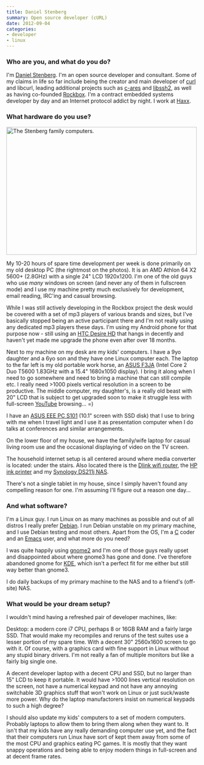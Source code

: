 ```yaml
---
title: Daniel Stenberg
summary: Open source developer (cURL)
date: 2012-09-04
categories:
- developer
- linux
---
```


### Who are you, and what do you do?

I'm [Daniel Stenberg](http://daniel.haxx.se/ "Daniel's website."). I'm an open source developer and consultant. Some of my claims in life so far include being the creator and main developer of [curl][] and libcurl, leading additional projects such as [c-ares][] and [libssh2][], as well as having co-founded [Rockbox][]. I'm a contract embedded systems developer by day and an Internet protocol addict by night. I work at [Haxx](http://www.haxx.se/).

### What hardware do you use?

<img src="/images/interviews/daniel.stenberg/computers.jpg" width="500" height="335" alt="The Stenberg family computers." class="detail">

My 10-20 hours of spare time development per week is done primarily on my old desktop PC (the rightmost on the photos). It is an AMD Athlon 64 X2 5600+ (2.8GHz) with a single 24" LCD 1920x1200. I'm one of the old guys who use *many* windows on screen (and never any of them in fullscreen mode) and I use my machine pretty much exclusively for development, email reading, IRC'ing and casual browsing.

While I was still actively developing in the Rockbox project the desk would be covered with a set of mp3 players of various brands and sizes, but I've basically stopped being an active participant there and I'm not really using any dedicated mp3 players these days. I'm using my Android phone for that purpose now - still using an [HTC Desire HD][desire-hd] that hangs in decently and haven't yet made me upgrade the phone even after over 18 months.

Next to my machine on my desk are my kids' computers. I have a 9yo daughter and a 6yo son and they have one Linux computer each. The laptop to the far left is my old portable work horse, an [ASUS F3JA][f3ja] (Intel Core 2 Duo T5600 1.83GHz with a 15.4" 1680x1050 display). I bring it along when I need to go somewhere and need to bring a machine that can still compile etc. I really need >1000 pixels vertical resolution in a screen to be productive. The middle computer, my daughter's, is a really old beast with 20" LCD that is subject to get upgraded soon to make it struggle less with full-screen [YouTube][] browsing... =)

I have an [ASUS EEE PC S101][eee-pc-s101] (10.1" screen with SSD disk) that I use to bring with me when I travel light and I use it as presentation computer when I do talks at conferences and similar arrangements.

On the lower floor of my house, we have the family/wife laptop for casual living room use and the occasional displaying of video on the TV screen.

The household internet setup is all centered around where media converter is located: under the stairs. Also located there is the [Dlink wifi router](http://daniel.haxx.se/blog/2011/09/14/network-hardware-deaths/ "Daniel's post on network hardware death."), the [HP ink printer](http://daniel.haxx.se/blog/2011/01/20/back-in-the-printing-game/ "Daniel's post on buying a printer.") and my [Synology DS211j NAS](http://daniel.haxx.se/blog/2011/01/19/nased-and-raid1ed/ "Daniel's post on his NAS server.").

There's not a single tablet in my house, since I simply haven't found any compelling reason for one. I'm assuming I'll figure out a reason one day...

### And what software?

I'm a Linux guy. I run Linux on as many machines as possible and out of all distros I really prefer [Debian][]. I run Debian unstable on my primary machine, and I use Debian testing and most others. Apart from the OS, I'm a [C][] coder and an [Emacs][] user, and what more do you need?

I was quite happily using [gnome2][gnome] and I'm one of those guys really upset and disappointed about where gnome3 has gone and done. I've therefore abandoned gnome for [KDE][], which isn't a perfect fit for me either but still way better than gnome3.

I do daily backups of my primary machine to the NAS and to a friend's (off-site) NAS.

### What would be your dream setup?

I wouldn't mind having a refreshed pair of developer machines, like:

Desktop: a modern core i7 CPU, perhaps 8 or 16GB RAM and a fairly large SSD. That would make my recompiles and reruns of the test suites use a lesser portion of my spare time. With a decent 30" 2560x1600 screen to go with it. Of course, with a graphics card with fine support in Linux without any stupid binary drivers. I'm not really a fan of multiple monitors but like a fairly big single one.

A decent developer laptop with a decent CPU and SSD, but no larger than 15" LCD to keep it portable. It would have >1000 lines vertical resolution on the screen, not have a numerical keypad and not have any annoying switchable 3D graphics stuff that won't work on Linux or just suck/waste more power. Why do the laptop manufactorers insist on numerical keypads to such a high degree?

I should also update my kids' computers to a set of modern computers. Probably laptops to allow them to bring them along when they want to. It isn't that my kids have any really demanding computer use yet, and the fact that their computers run Linux have sort of kept them away from some of the most CPU and graphics eating PC games. It is mostly that they want snappy operations and being able to enjoy modern things in full-screen and at decent frame rates.

[c-ares]: https://c-ares.org/ "A DNS library."
[c]: https://en.wikipedia.org/wiki/C_(programming_language) "A compiled programming language."
[curl]: https://curl.se/ "A command-line tool for transferring data from URLs."
[debian]: https://www.debian.org/ "A Linux distribution."
[desire-hd]: https://en.wikipedia.org/wiki/HTC_Desire_HD "A 4.3 inch Android smartphone."
[eee-pc-s101]: https://www.asus.com/notebooks_ultrabooks/eee_pc_s101/ "A 10.2 inch PC laptop."
[emacs]: http://www.gnu.org/software/emacs/ "A free open-source text editor."
[f3ja]: https://www.asus.com/notebooks_ultrabooks/f3ja/ "A 15.4 inch PC laptop."
[gnome]: https://www.gnome.org/ "A desktop system for *nix operating systems."
[kde]: https://kde.org/ "A graphical environment for *nix operating systems."
[libssh2]: https://www.libssh2.org/ "An SSH2 library."
[rockbox]: https://www.rockbox.org/ "Replacement firmware for music players."
[youtube]: https://www.youtube.com/ "A web site for watching 80's TV commercials and bad mashups."
